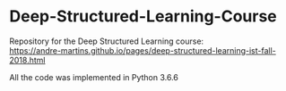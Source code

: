 # Deep-Structured-Learning-Course
Repository for the Deep Structured Learning course: 
<br />https://andre-martins.github.io/pages/deep-structured-learning-ist-fall-2018.html

All the code was implemented in Python 3.6.6
